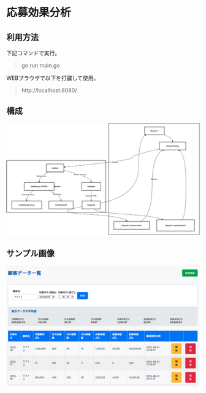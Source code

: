 # 応募効果分析
## 利用方法
下記コマンドで実行。
> go run main.go

WEBブラウザで以下を打鍵して使用。

> http://localhost:8080/

## 構成
![](Job_Application_Analysis.drawio.svg)

## サンプル画像
![](sample_image.png)